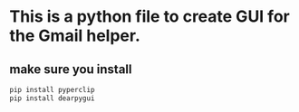 # This is a python file to create GUI for the Gmail helper.

## make sure you install 
```bash
pip install pyperclip
pip install dearpygui
```